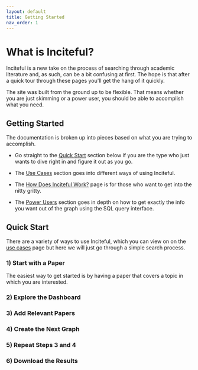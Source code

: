 ```yaml
---
layout: default
title: Getting Started
nav_order: 1
---
```


# What is Inciteful?
Inciteful is a new take on the process of searching through academic literature and, as such, can be a bit confusing at first.  The hope is that after a quick tour through these pages you'll get the hang of it quickly. 

The site was built from the ground up to be flexible.  That means whether you are just skimming or a power user, you should be able to accomplish what you need. 

## Getting Started
The documentation is broken up into pieces based on what you are trying to accomplish.  

* Go straight to the [Quick Start](#quick-start) section below if you are the type who just wants to dive right in and figure it out as you go.

* The [Use Cases](use-cases) section goes into different ways of using Inciteful.

* The [How Does Inciteful Work?](how-does-it-work) page is for those who want to get into the nitty gritty.

* The [Power Users](power-users) section goes in depth on how to get exactly the info you want out of the graph using the SQL query interface.  


## Quick Start
There are a variety of ways to use Inciteful, which you can view on on the [use cases](use-cases) page but here we will just go through a simple search process. 

### 1) Start with a Paper
The easiest way to get started is by having a paper that covers a topic in which you are interested.  

### 2) Explore the Dashboard

### 3) Add Relevant Papers

### 4) Create the Next Graph

### 5) Repeat Steps 3 and 4

### 6) Download the Results